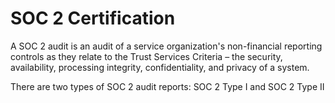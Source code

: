 # SOC 2 Certification

A SOC 2 audit is an audit of a service organization's non-financial reporting controls as they relate to the Trust Services Criteria – the security, availability, processing integrity, confidentiality, and privacy of a system.

There are two types of SOC 2 audit reports: SOC 2 Type I and SOC 2 Type II
